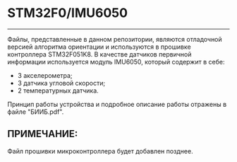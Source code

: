 # STM32F0/IMU6050
-----------
Файлы, представленные в данном репозитории, являются отладочной версией алгоритма ориентации
и используются в прошивке контроллера STM32F051K8. В качестве датчиков первичной информации используется модуль IMU6050, который содержит в себе:
- 3 акселерометра;
- 3 датчика угловой скорости;
- 2 температурных датчика.

Принцип работы устройства и подробное описание работы отражены в файле "БИИБ.pdf".

ПРИМЕЧАНИЕ:
-----------
Файл прошивки микроконтроллера будет добавлен позднее.

